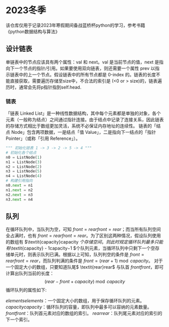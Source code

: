 # 2023冬季
该仓库仅用于记录2023年寒假期间备战蓝桥杯python的学习，参考书籍《python数据结构与算法》
## 设计链表
单链表中的节点应该具有两个属性：val 和 next。val 是当前节点的值，next 是指向下一个节点的指针/引用。如果要使用双向链表，则还需要一个属性 prev 以指示链表中的上一个节点。假设链表中的所有节点都是 0-index 的。链表的长度不能直接获取，需要遍历存储至size中，不合法的索引是 (<0 or > size)的，链表遍历时，通常会先将p指针指到self.head.
### 链表
「链表 Linked List」是一种线性数据结构，其中每个元素都是单独的对象，各个元素（一般称为结点）之间通过指针连接。由于结点中记录了连接关系，因此链表的存储方式相比于数组更加灵活，系统不必保证内存地址的连续性。
链表的「结点 Node」包含两项数据，一是结点「值 Value」，二是指向下一结点的「指针 Pointer」（或称「引用 Reference」）。

```python
""" 初始化链表 1 -> 3 -> 2 -> 5 -> 4 """
# 初始化各个结点 
n0 = ListNode(1)
n1 = ListNode(3)
n2 = ListNode(2)
n3 = ListNode(5)
n4 = ListNode(4)
# 构建引用指向
n0.next = n1
n1.next = n2
n2.next = n3
n3.next = n4
```
## 队列
在循环队列中，当队列为空，可知 $\textit{front}=\textit{rear}front=rear$；而当所有队列空间全占满时，也有 $\textit{front}=\textit{rear}front=rear$。为了区别这两种情况，假设队列使用的数组有 $\textit{capacity}capacity $个存储空间，则此时规定循环队列最多只能有$\textit{capacity} - 1capacity−1 $个队列元素，当循环队列中只剩下一个空存储单元时，则表示队列已满。根据以上可知，队列判空的条件是 $\textit{front}=\textit{rear}front=rear$，而队列判满的条件是 $\textit{front} = (\textit{rear} + 1) \bmod \textit{capacity}$。
对于一个固定大小的数组，只要知道队尾$ \textit{rear}rear$ 与队首 $\textit{front}front$，即可计算出队列当前的长度：
$$
(\textit{rear} - \textit{front} + \textit{capacity}) \bmod \textit{capacity}
$$
循环队列的属性如下:

$\textit{elements}elements$：一个固定大小的数组，用于保存循环队列的元素。
$\textit{capacity}capacity$：循环队列的容量，即队列中最多可以容纳的元素数量。
$\textit{front}front$：队列首元素对应的数组的索引。
$\textit{rear}rear$：队列尾元素对应的索引的下一个索引。
